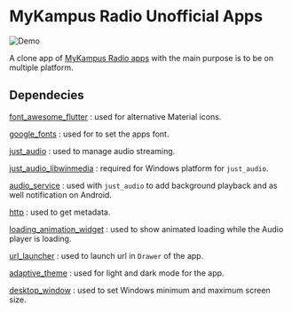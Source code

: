 # MyKampus Radio Unofficial Apps

![Demo](https://github.com/saifymatteo/mkr_flutter/blob/master/images/github/MKR_Unofficial_App_Demo.gif)

A clone app of [MyKampus Radio apps](https://play.google.com/store/apps/details?id=info.mykampusradio.station) with the main purpose is to be on multiple platform.

## Dependecies

[font_awesome_flutter](https://pub.dev/packages/font_awesome_flutter) : used for alternative Material icons.

[google_fonts](https://pub.dev/packages/google_fonts) : used for to set the apps font.

[just_audio](https://pub.dev/packages/just_audio) : used to manage audio streaming.

[just_audio_libwinmedia](https://pub.dev/packages/just_audio_libwinmedia) : required for Windows platform for ```just_audio```.

[audio_service](https://pub.dev/packages/audio_service) : used with ```just_audio``` to add background playback and as well notification on Android.

[http](https://pub.dev/packages/http) : used to get metadata.

[loading_animation_widget](https://pub.dev/packages/loading_animation_widget) : used to show animated loading while the Audio player is loading.

[url_launcher](https://pub.dev/packages/url_launcher) : used to launch url in ```Drawer``` of the app.

[adaptive_theme](https://pub.dev/packages/adaptive_theme) : used for light and dark mode for the app.

[desktop_window](https://pub.dev/packages/desktop_window) : used to set Windows minimum and maximum screen size.
